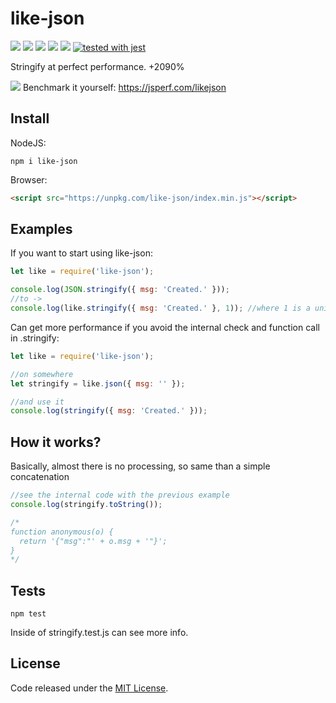 # like-json

[![](https://img.shields.io/maintenance/yes/2019.svg?style=flat-square)](https://github.com/LuKks/like-json) [![](https://img.shields.io/bundlephobia/min/like-json.svg)](https://github.com/LuKks/like-json/blob/master/index.min.js) ![](https://img.shields.io/npm/dt/like-json.svg) ![](https://img.shields.io/npm/v/like-json.svg) ![](https://img.shields.io/github/license/LuKks/like-json.svg) [![tested with jest](https://img.shields.io/badge/tested_with-jest-99424f.svg)](https://github.com/LuKks/like-json)

Stringify at perfect performance. +2090%

![](https://i.imgur.com/utx06e8.png)
Benchmark it yourself: https://jsperf.com/likejson

## Install
NodeJS:
```
npm i like-json
```
Browser:
```html
<script src="https://unpkg.com/like-json/index.min.js"></script>
```

## Examples
If you want to start using like-json:
```javascript
let like = require('like-json');

console.log(JSON.stringify({ msg: 'Created.' }));
//to ->
console.log(like.stringify({ msg: 'Created.' }, 1)); //where 1 is a unique id for this struct
```

Can get more performance if you avoid the internal check and function call in .stringify:
```javascript
let like = require('like-json');

//on somewhere
let stringify = like.json({ msg: '' });

//and use it
console.log(stringify({ msg: 'Created.' }));
```

## How it works?
Basically, almost there is no processing, so same than a simple concatenation
```javascript
//see the internal code with the previous example
console.log(stringify.toString());

/*
function anonymous(o) {
  return '{"msg":"' + o.msg + '"}';
}
*/
```

## Tests
```
npm test
```
Inside of stringify.test.js can see more info.

## License
Code released under the [MIT License](https://github.com/LuKks/like-json/blob/master/LICENSE).
